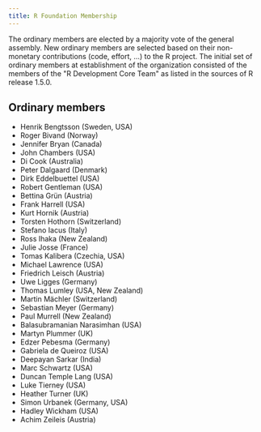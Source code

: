 ```yaml
---
title: R Foundation Membership
---
```


The ordinary members are elected by a majority vote of the general assembly. New ordinary members are selected based on their non-monetary contributions (code, effort, ...) to the R project. The initial set of ordinary members at establishment of the organization consisted of the members of the "R Development Core Team" as listed in the sources of R release 1.5.0.

## Ordinary members

* Henrik Bengtsson (Sweden, USA)
* Roger Bivand (Norway)
* Jennifer Bryan (Canada)
* John Chambers (USA)
* Di Cook (Australia)
* Peter Dalgaard (Denmark)
* Dirk Eddelbuettel (USA)
* Robert Gentleman (USA)
* Bettina Grün (Austria)
* Frank Harrell (USA)
* Kurt Hornik (Austria)
* Torsten Hothorn (Switzerland)
* Stefano Iacus (Italy)
* Ross Ihaka (New Zealand)
* Julie Josse (France)
* Tomas Kalibera (Czechia, USA)
* Michael Lawrence (USA)
* Friedrich Leisch (Austria)
* Uwe Ligges (Germany)
* Thomas Lumley (USA, New Zealand)
* Martin Mächler (Switzerland)
* Sebastian Meyer (Germany)
* Paul Murrell (New Zealand)
* Balasubramanian Narasimhan (USA)
* Martyn Plummer (UK)
* Edzer Pebesma (Germany)
* Gabriela de Queiroz (USA)
* Deepayan Sarkar (India)
* Marc Schwartz (USA)
* Duncan Temple Lang (USA)
* Luke Tierney (USA)
* Heather Turner (UK)
* Simon Urbanek (Germany, USA)
* Hadley Wickham (USA)
* Achim Zeileis (Austria)
